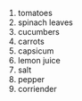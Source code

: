 1. tomatoes
2. spinach leaves
3. cucumbers
4. carrots
5. capsicum
6. lemon juice
7. salt
8. pepper
9. corriender 
